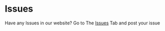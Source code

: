 # Issues
Have any Issues in our website? Go to The [Issues](https://github.com/HostingHill/Issues/issues) Tab and post your issue
